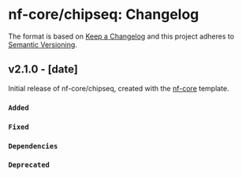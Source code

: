 # nf-core/chipseq: Changelog

The format is based on [Keep a Changelog](https://keepachangelog.com/en/1.0.0/)
and this project adheres to [Semantic Versioning](https://semver.org/spec/v2.0.0.html).

## v2.1.0 - [date]

Initial release of nf-core/chipseq, created with the [nf-core](https://nf-co.re/) template.

### `Added`

### `Fixed`

### `Dependencies`

### `Deprecated`
